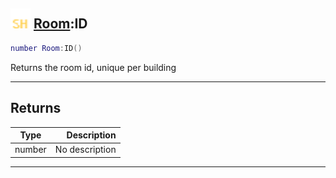 ## <img src="../../.gitbook/assets/shared.png" width="32" height="32" /> [Room](../room/README.md):ID

```lua
number Room:ID()
```

Returns the room id, unique per building<br>

-----------------
## Returns

| Type   | Description |
| ------ | ----------: |
| number | No description |


--------